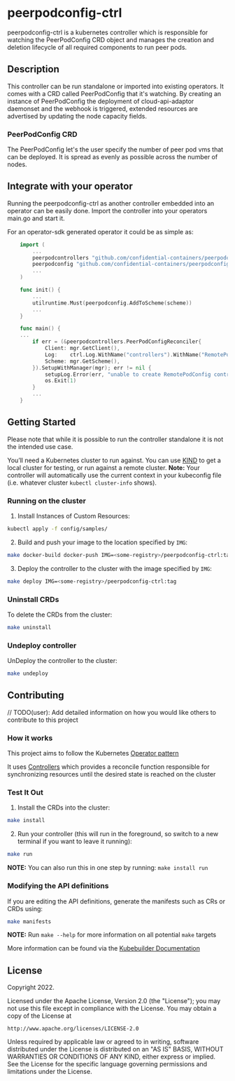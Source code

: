# peerpodconfig-ctrl
peerpodconfig-ctrl is a kubernetes controller which is responsible for
watching the PeerPodConfig CRD object and manages the creation and deletion
lifecycle of all required components to run peer pods.

## Description
This controller can be run standalone or imported into existing operators. It comes with
a CRD called PeerPodConfig that it's watching. By creating an instance of PeerPodConfig the deployment of
cloud-api-adaptor daemonset and the webhook is triggered, extended resources are advertised by
updating the node capacity fields.

### PeerPodConfig CRD
The PeerPodConfig let's the user specify the number of peer pod vms that can be deployed.
It is spread as evenly as possible across the number of nodes.

## Integrate with your operator
Running the peerpodconfig-ctrl as another controller embedded into an operator can be easily
done. Import the controller into your operators main.go and start it.

For an operator-sdk generated operator it could be as simple as:

```go
    import (
        ...
        peerpodcontrollers "github.com/confidential-containers/peerpodconfig-ctrl/controllers"
        peerpodconfig "github.com/confidential-containers/peerpodconfig-ctrl/api/v1alpha1"
        ...
    )

    func init() {
        ...
        utilruntime.Must(peerpodconfig.AddToScheme(scheme))
        ...
    }

    func main() {
	...
        if err = (&peerpodcontrollers.PeerPodConfigReconciler{
        	Client: mgr.GetClient(),
        	Log:    ctrl.Log.WithName("controllers").WithName("RemotePodConfig"),
        	Scheme: mgr.GetScheme(),
        }).SetupWithManager(mgr); err != nil {
        	setupLog.Error(err, "unable to create RemotePodConfig controller for OpenShift cluster", "controller", "RemotePodConfig")
        	os.Exit(1)
        }
        ...
    }
```

## Getting Started
Please note that while it is possible to run the controller standalone it is not the
intended use case. 

You’ll need a Kubernetes cluster to run against. You can use [KIND](https://sigs.k8s.io/kind) to get a local cluster for testing, or run against a remote cluster.
**Note:** Your controller will automatically use the current context in your kubeconfig file (i.e. whatever cluster `kubectl cluster-info` shows).

### Running on the cluster
1. Install Instances of Custom Resources:

```sh
kubectl apply -f config/samples/
```

2. Build and push your image to the location specified by `IMG`:
	
```sh
make docker-build docker-push IMG=<some-registry>/peerpodconfig-ctrl:tag
```
	
3. Deploy the controller to the cluster with the image specified by `IMG`:

```sh
make deploy IMG=<some-registry>/peerpodconfig-ctrl:tag
```

### Uninstall CRDs
To delete the CRDs from the cluster:

```sh
make uninstall
```

### Undeploy controller
UnDeploy the controller to the cluster:

```sh
make undeploy
```

## Contributing
// TODO(user): Add detailed information on how you would like others to contribute to this project

### How it works
This project aims to follow the Kubernetes [Operator pattern](https://kubernetes.io/docs/concepts/extend-kubernetes/operator/)

It uses [Controllers](https://kubernetes.io/docs/concepts/architecture/controller/) 
which provides a reconcile function responsible for synchronizing resources until the desired state is reached on the cluster 

### Test It Out
1. Install the CRDs into the cluster:

```sh
make install
```

2. Run your controller (this will run in the foreground, so switch to a new terminal if you want to leave it running):

```sh
make run
```

**NOTE:** You can also run this in one step by running: `make install run`

### Modifying the API definitions
If you are editing the API definitions, generate the manifests such as CRs or CRDs using:

```sh
make manifests
```

**NOTE:** Run `make --help` for more information on all potential `make` targets

More information can be found via the [Kubebuilder Documentation](https://book.kubebuilder.io/introduction.html)

## License

Copyright 2022.

Licensed under the Apache License, Version 2.0 (the "License");
you may not use this file except in compliance with the License.
You may obtain a copy of the License at

    http://www.apache.org/licenses/LICENSE-2.0

Unless required by applicable law or agreed to in writing, software
distributed under the License is distributed on an "AS IS" BASIS,
WITHOUT WARRANTIES OR CONDITIONS OF ANY KIND, either express or implied.
See the License for the specific language governing permissions and
limitations under the License.
